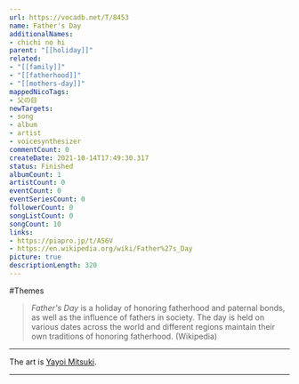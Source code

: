 ```yaml
---
url: https://vocadb.net/T/8453
name: Father's Day
additionalNames: 
- chichi no hi
parent: "[[holiday]]"
related:
- "[[family]]"
- "[[fatherhood]]"
- "[[mothers-day]]"
mappedNicoTags:
- 父の日
newTargets:
- song
- album
- artist
- voicesynthesizer
commentCount: 0
createDate: 2021-10-14T17:49:30.317
status: Finished
albumCount: 1
artistCount: 0
eventCount: 0
eventSeriesCount: 0
followerCount: 0
songListCount: 0
songCount: 10
links: 
- https://piapro.jp/t/A56V
- https://en.wikipedia.org/wiki/Father%27s_Day
picture: true
descriptionLength: 320
---
```


#Themes

> _Father's Day_ is a holiday of honoring fatherhood and paternal bonds, as well as the influence of fathers in society. The day is held on various dates across the world and different regions maintain their own traditions of honoring fatherhood. (Wikipedia)

---
The art is [Yayoi Mitsuki](https://vocadb.net/Ar/59501).

---

